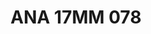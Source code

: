 ---
title: ANA 17MM 078
date: 
draft: false

# descripcion
description : Anillo de plata 925 y ávalon

materials: Plata 925

color: 

dimensions: 17mm diámetro

code: 05-29-1344

type: "Anillos"

categories: []

price: $11.290,00

price_eftvo: $9.600,00

# Images
# first image will be shown in the product page
images:
  # - image: "images/path_to_image"
  # La ubicacion de las imagenes es imagenes/Anillos/Anillos.Nácar/05-29-1344-ana-17mm-078
  - image: "./images/anillos/nácar/05-29-1344-ana-17mm-078.jpg"
---